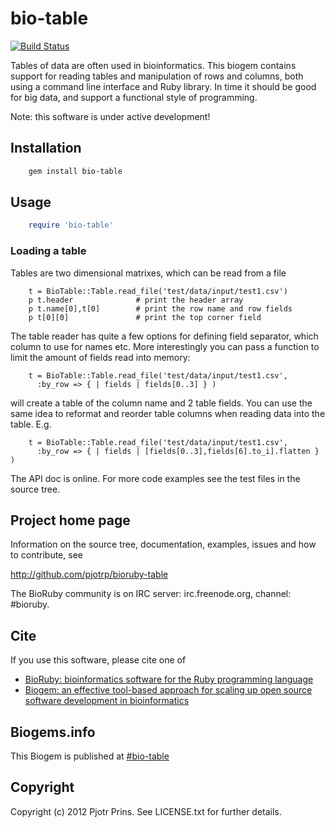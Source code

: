 # bio-table

[![Build Status](https://secure.travis-ci.org/pjotrp/bioruby-table.png)](http://travis-ci.org/pjotrp/bioruby-table)

Tables of data are often used in bioinformatics. This biogem contains
support for reading tables and manipulation of rows and columns, both
using a command line interface and Ruby library. In time it should be
good for big data, and support a functional style of programming.

Note: this software is under active development!

## Installation

```sh
    gem install bio-table
```

## Usage

```ruby
    require 'bio-table'
```

### Loading a table

Tables are two dimensional matrixes, which can be read from a file

```
    t = BioTable::Table.read_file('test/data/input/test1.csv')
    p t.header              # print the header array
    p t.name[0],t[0]        # print the row name and row fields
    p t[0][0]               # print the top corner field
```

The table reader has quite a few options for defining field separator,
which column to use for names etc. More interestingly you can pass a
function to limit the amount of fields read into memory:

```
    t = BioTable::Table.read_file('test/data/input/test1.csv',
      :by_row => { | fields | fields[0..3] } )
```

will create a table of the column name and 2 table fields. You can use
the same idea to reformat and reorder table columns when reading data
into the table. E.g.

```
    t = BioTable::Table.read_file('test/data/input/test1.csv',
      :by_row => { | fields | [fields[0..3],fields[6].to_i].flatten } )
```


The API doc is online. For more code examples see the test files in
the source tree.
        
## Project home page

Information on the source tree, documentation, examples, issues and
how to contribute, see

  http://github.com/pjotrp/bioruby-table

The BioRuby community is on IRC server: irc.freenode.org, channel: #bioruby.

## Cite

If you use this software, please cite one of
  
* [BioRuby: bioinformatics software for the Ruby programming language](http://dx.doi.org/10.1093/bioinformatics/btq475)
* [Biogem: an effective tool-based approach for scaling up open source software development in bioinformatics](http://dx.doi.org/10.1093/bioinformatics/bts080)

## Biogems.info

This Biogem is published at [#bio-table](http://biogems.info/index.html)

## Copyright

Copyright (c) 2012 Pjotr Prins. See LICENSE.txt for further details.


